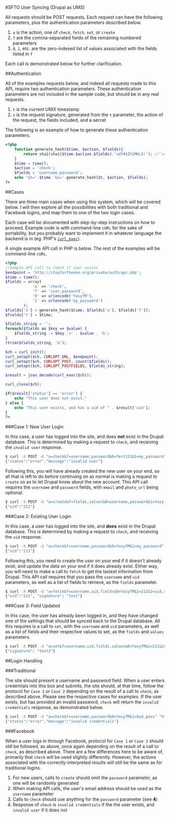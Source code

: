 #SFTO User Syncing (Drupal as UMS)

All requests should be POST requests. Each request can have the following parameters, plus the authentication parameters described below.

1. `a` is the action, one of `check`, `fetch`, `set`, or `create`
2. `f` are the comma-separated fields of the remaining numbered parameters
3. `0`, `1`, etc. are the zero-indexed list of values associated with the fields listed in `f`

Each call is demonstrated below for further clarification.

##Authentication

All of the examples requests below, and indeed all requests made to this API, require two authentication parameters. These authentication parameters are not included in the sample code, but should be in any real requests.

1. `t` is the current UNIX timestamp
2. `s` is the request signature, generated from the `t` parameter, the action of the request, the fields included, and a secret

The following is an example of how to generate these authentication parameters.

```php
<?php
	function generate_hash($time, $action, $fields){
		return sha1(sha1($time.$action.$fields).'sdf#$Ih2MKLS!'); //'sdf#$Ih2MKLS!' is the secret
	}
	$time = time();
	$action = 'check';
	$fields = 'username,password';
	echo '&t='.$time.'&s='.generate_hash($t, $action, $fields);
?>
```

##Cases

There are three main cases when using this system, which will be covered below. I will then explore all the possibilities with both traditional and Facebook logins, and map them to one of the two login cases.

Each case will be documented with step-by-step instructions on how to proceed. Example code is with command-line `cURL` for the sake of portability, but you probably want to implement it in whatever language the backend is in (eg. PHP's [`curl_exec`](http://www.php.net/manual/en/curl.examples-basic.php)).

A single example API call in PHP is below. The rest of the examples will be command-line `cURL`.

```php
<?php
//Sample API call to check if user exists
$endpoint = 'http://stopfortheone.org/private/auth/api.php';
$time = time();
$fields = array(
			'a' => 'check',
			'f' => 'user,password',
			'0' => urlencode('YasyfM'),
			'1' => urlencode('my_password')
		);
$fields['s'] = generate_hash($time, $fields['a'], $fields['f']);
$fields['t'] = $time;

$fields_string = '';
foreach($fields as $key => $value) {
	$fields_string .= $key.'=' . $value . '&';
}
rtrim($fields_string, '&');

$ch = curl_init();
curl_setopt($ch, CURLOPT_URL, $endpoint);
curl_setopt($ch, CURLOPT_POST, count($fields));
curl_setopt($ch, CURLOPT_POSTFIELDS, $fields_string);

$result = json_decode(curl_exec($ch));

curl_close($ch);

if($result['status'] == 'error') {
	echo "This user does not exist."
} else {
	echo "This user exists, and has a uid of " . $result['uid'];
}
?>
```

###Case 1: New User Login

In this case, a user has logged into the site, and does **not** exist in the Drupal database. This is determined by making a request to `check`, and receiving the `invalid user` response.

```bash
$ curl -X POST -d "a=check&f=username,password&0=Test123&1=my_password" "http://stopfortheone.org/private/auth/api.php"
{"status":"error","message":"invalid user"}
```

Following this, you will have already created the new user on your end, so all that is left to do before continuing on as normal is making a request to `create` so as to let Drupal know about the new account. This API call requires the `username` and `password` fields, with `email` and `photo_url` being optional.

```bash
$ curl -X POST -d "a=create&f=fields,values&0=username,password&1=YasyfM,my_password" "http://stopfortheone.org/private/auth/api.php"
{"uid":"211"}
```

###Case 2: Existing User Login

In this case, a user has logged into the site, and **does** exist in the Drupal database. This is determined by making a request to `check`, and receiving the `uid` response.

```bash
$ curl -X POST -d "a=check&f=username,password&0=YasyfM&1=my_password" "http://stopfortheone.org/private/auth/api.php"
{"uid":"211"}
```

Following this, you need to create the user on your end if it doesn't already exist, and update the data on your end if it does already exist. Either way, you will need to make a call to `fetch` to get the lastest information from Drupal. This API call requires that you pass the `username` and `uid` parameters, as well as a list of fields to retrieve, as the `fields` parameter.

```bash
$ curl -X POST -d "a=fetch&f=username,uid,fields&0=YasyfM&1=211&2=uid,signature" "http://stopfortheone.org/private/auth/api.php"
{"uid":"211", "signature": "test"}
```

###Case 3: Field Updated

In this case, the user has already been logged in, and they have changed one of the settings that should be synced back to the Drupal database. All this requires is a call to `set`, with the `username` and `uid` parameters, as well as a list of fields and their respective values to set, as the `fields` and `values` parameters.

```bash
$ curl -X POST -d "a=set&f=username,uid,fields,values&0=YasyfM&1=211&2=signature&3=test2" "http://stopfortheone.org/private/auth/api.php"
{"signature": "test2"}
```

##Login Handling

###Traditional

The site should present a username and password field. When a user enters credentials into this box and submits, the site should, at that time, follow the protocol for `Case 1` or `Case 2` depending on the result of a call to `check`, as described above. Please see the respective cases for examples. If the user exists, but has provided an invalid password, `check` will return the `invalid credentials` response, as demonstrated below.

```bash
$ curl -X POST -d "a=check&f=username,password&0=YasyfM&1=bad_pass" "http://stopfortheone.org/private/auth/api.php"
{"status":"error","message":"invalid credentials"}
```

###Facebook

When a user logs in through Facebook, protocol for `Case 1` or `Case 2` should still be followed, as above, once again depending on the result of a call to `check`, as described above. There are a few differences here to be aware of, primarily that `check` will be used slightly differently. However, the actions associated with the correctly-interpreted results will still be the same as for traditional logins.

1. For new users, calls to `create` should omit the `password` parameter, as one will be randomly generated
2. When making API calls, the user's email address should be used as the `username` parameter
3. Calls to `check` should use anything for the `password` parameter (see **4**)
4. Response of `check` is `invalid credentials` if the the user exists, and `invalid user` if it does not
